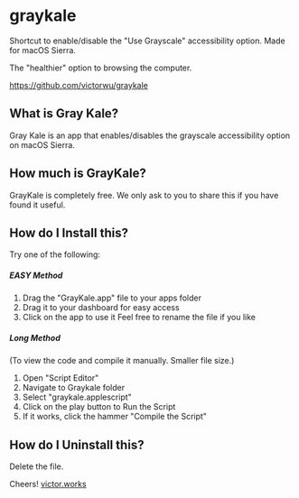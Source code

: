# graykale

Shortcut to enable/disable the "Use Grayscale" 
accessibility option. Made for macOS Sierra.

The "healthier" option to browsing the computer.

https://github.com/victorwu/graykale


## What is Gray Kale?

Gray Kale is an app that enables/disables the grayscale 
accessibility option on macOS Sierra.



## How much is GrayKale?

GrayKale is completely free. We only ask to you to
share this if you have found it useful.



## How do I Install this?

Try one of the following:

##### EASY Method
1. Drag the "GrayKale.app" file to your apps folder
2. Drag it to your dashboard for easy access
3. Click on the app to use it
Feel free to rename the file if you like

##### Long Method
(To view the code and compile it manually.
Smaller file size.)

1. Open "Script Editor"
2. Navigate to Graykale folder
3. Select "graykale.applescript"
4. Click on the play button to Run the Script
5. If it works, click the hammer "Compile the Script"



## How do I Uninstall this?

Delete the file.



Cheers!
[victor.works](http://victor.works/)